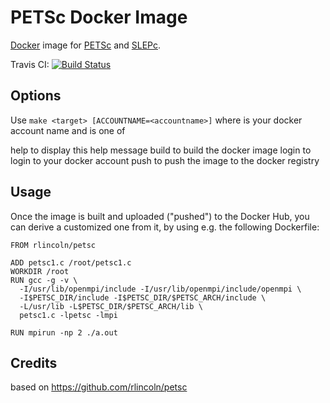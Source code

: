 PETSc Docker Image
==================

[Docker][docker] image for [PETSc][petsc] and [SLEPc][slepc].

Travis CI: [![Build Status](https://travis-ci.org/ocramz/petsc-docker.svg?branch=master)](https://travis-ci.org/ocramz/petsc-docker)


Options
-------

Use `make <target> [ACCOUNTNAME=<accountname>]` where <accountname> is
your docker account name and <target> is one of

help     to display this help message
build    to build the docker image
login    to login to your docker account
push     to push the image to the docker registry


Usage
-----

Once the image is built and uploaded ("pushed") to the Docker Hub, you can derive a customized one from it, by using e.g. the following Dockerfile:

    FROM rlincoln/petsc

    ADD petsc1.c /root/petsc1.c
    WORKDIR /root
    RUN gcc -g -v \
      -I/usr/lib/openmpi/include -I/usr/lib/openmpi/include/openmpi \
      -I$PETSC_DIR/include -I$PETSC_DIR/$PETSC_ARCH/include \
      -L/usr/lib -L$PETSC_DIR/$PETSC_ARCH/lib \
      petsc1.c -lpetsc -lmpi

    RUN mpirun -np 2 ./a.out

[docker]: https://www.docker.com/
[petsc]: http://www.mcs.anl.gov/petsc/
[slepc]: http://slepc.upv.es/


Credits
-------

based on https://github.com/rlincoln/petsc

